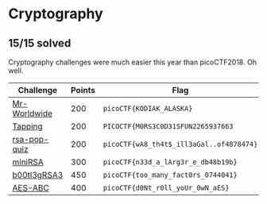 # Cryptography
## 15/15 solved

Cryptography challenges were much easier this year than picoCTF2018. Oh well.

|Challenge|Points|Flag|
|---------|------|----|
|[Mr-Worldwide](Mr-Worldwide/Mr-Worldwide.md)|200|`picoCTF{KODIAK_ALASKA}`|
|[Tapping](Tapping/Tapping.md)|200|`PICOCTF{M0RS3C0D31SFUN2265937663`|
|[rsa-pop-quiz](rsa-pop-quiz/rsa-pop-quiz.md)|200|`picoCTF{wA8_th4t$_ill3aGal..of4878474}`|
|[miniRSA](miniRSA/miniRSA.md)|300|`picoCTF{n33d_a_lArg3r_e_db48b19b}`|
|[b00tl3gRSA3](b00tl3gRSA3/b00tl3gRSA3.md)|450|`picoCTF{too_many_fact0rs_0744041}`|
|[AES-ABC](AES-ABC/AES-ABC.md)|400|`picoCTF{d0Nt_r0ll_yoUr_0wN_aES}`|
